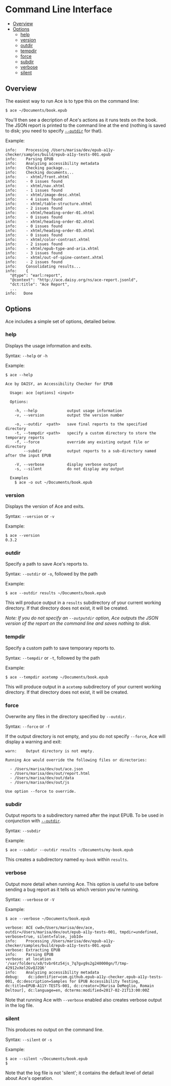 # Command Line Interface

- [Overview](#overview)
- [Options](#options)
  * [help](#help)
  * [version](#version)
  * [outdir](#outdir)
  * [tempdir](#tempdir)
  * [force](#force)
  * [subdir](#subdir)
  * [verbose](#verbose)
  * [silent](#silent)

## Overview

The easiest way to run Ace is to type this on the command line:

```
$ ace ~/Documents/book.epub
```

You'll then see a decription of Ace's actions as it runs tests on the book. The JSON report is printed to the command line at the end (nothing is saved to disk; you need to specify [`--outdir`](#outdir) for that).

Example:
```
info:    Processing /Users/marisa/dev/epub-a11y-checker/samples/build/epub-a11y-tests-001.epub
info:    Parsing EPUB
info:    Analyzing accessibility metadata
info:    Checking package...
info:    Checking documents...
info:    - xhtml/front.xhtml
info:    - 0 issues found
info:    - xhtml/nav.xhtml
info:    - 1 issues found
info:    - xhtml/image-desc.xhtml
info:    - 4 issues found
info:    - xhtml/table-structure.xhtml
info:    - 2 issues found
info:    - xhtml/heading-order-01.xhtml
info:    - 0 issues found
info:    - xhtml/heading-order-02.xhtml
info:    - 0 issues found
info:    - xhtml/heading-order-03.xhtml
info:    - 0 issues found
info:    - xhtml/color-contrast.xhtml
info:    - 2 issues found
info:    - xhtml/epub-type-and-aria.xhtml
info:    - 3 issues found
info:    - xhtml/out-of-spine-content.xhtml
info:    - 2 issues found
info:    Consolidating results...
info:    {
  "@type": "earl:report",
  "@context": "http://ace.daisy.org/ns/ace-report.jsonld",
  "dct:title": "Ace Report",
  ...
info:   Done
```

## Options
Ace includes a simple set of options, detailed below.

### help

Displays the usage information and exits.

Syntax: `--help` or `-h`

Example:
```
$ ace --help

Ace by DAISY, an Accessibility Checker for EPUB

  Usage: ace [options] <input>

  Options:

    -h, --help             output usage information
    -v, --version          output the version number

    -o, --outdir  <path>   save final reports to the specified directory
    -t, --tempdir <path>   specify a custom directory to store the temporary reports
    -f, --force            override any existing output file or directory
        --subdir           output reports to a sub-directory named after the input EPUB

    -V, --verbose          display verbose output
    -s, --silent           do not display any output

  Examples
    $ ace -o out ~/Documents/book.epub
```

### version

Displays the version of Ace and exits.

Syntax: `--version` or `-v`

Example:
```
$ ace --version
0.3.2
```

### outdir

Specify a path to save Ace's reports to.

Syntax: `--outdir` or `-o`, followed by the path

Example:

```
$ ace --outdir results ~/Documents/book.epub
```

This will produce output in a `results` subdirectory of your current working directory. If that directory does not exist, it will be created.

_Note: If you do not specify an `--outputdir` option, Ace outputs the JSON version of the report on the command line and saves nothing to disk._

### tempdir

Specify a custom path to save temporary reports to.

Syntax: `--tempdir` or `-t`, followed by the path

Example:

```
$ ace --tempdir acetemp ~/Documents/book.epub
```

This will produce output in a `acetemp` subdirectory of your current working directory. If that directory does not exist, it will be created.

### force

Overwrite any files in the directory specified by `--outdir`.

Syntax: `--force` or `-f`

If the output directory is not empty, and you do not specify `--force`, Ace will display a warning and exit:

```
warn:    Output directory is not empty.

Running Ace would override the following files or directories:

  - /Users/marisa/dev/out/ace.json
  - /Users/marisa/dev/out/report.html
  - /Users/marisa/dev/out/data
  - /Users/marisa/dev/out/js

Use option --force to override.
```

### subdir

Output reports to a subdirectory named after the input EPUB. To be used in conjunction with [`--outdir`](#outdir).

Syntax: `--subdir`

Example:

```
$ ace --subdir --outdir results ~/Documents/my-book.epub
```

This creates a subdirectory named `my-book` within `results`.

### verbose

Output more detail when running Ace. This option is useful to use before sending a bug report as it tells us which version you're running.

Syntax: `--verbose` or `-V`

Example:
```
$ ace --verbose ~/Documents/book.epub

verbose: ACE cwd=/Users/marisa/dev/ace, outdir=/Users/marisa/dev/out/epub-a11y-tests-001, tmpdir=undefined, verbose=true, silent=false, jobId=
info:    Processing /Users/marisa/dev/epub-a11y-checker/samples/build/epub-a11y-tests-001.epub
verbose: Extracting EPUB
info:    Parsing EPUB
verbose: at location '/var/folders/x0/tvbr6tz54js_7q7gvg9s2g240000gn/T/tmp-42912vXel2GvQJ2Q6'
info:    Analyzing accessibility metadata
debug:    dc:identifier=com.github.epub-a11y-checker.epub-a11y-tests-001, dc:description=Samples for EPUB Accessibility Testing, dc:title=EPUB-A11Y-TESTS-001, dc:creator=[Marisa DeMeglio, Romain Deltour], dc:language=en, dcterms:modified=2017-02-21T13:00:00Z

```

Note that running Ace with `--verbose` enabled also creates verbose output in the log file.

### silent

This produces no output on the command line.

Syntax: `--silent` or `-s`

Example:
```
$ ace --silent ~/Documents/book.epub
$
```

Note that the log file is not 'silent'; it contains the default level of detail about Ace's operation.
